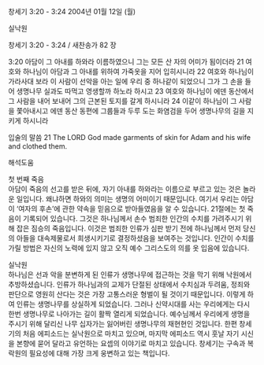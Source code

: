창세기 3:20 - 3:24 
2004년 01월 12일 (월)

실낙원



창세기 3:20 - 3:24 / 새찬송가 82 장


3:20 아담이 그 아내를 하와라 이름하였으니 그는 모든 산 자의 어미가 됨이더라 
21 여호와 하나님이 아담과 그 아내를 위하여 가죽옷을 지어 입히시니라 
22 여호와 하나님이 가라사대 보라 이 사람이 선악을 아는 일에 우리 중 하나같이 되었으니 그가 그 손을 들어 생명나무 실과도 따먹고 영생할까 하노라 하시고 
23 여호와 하나님이 에덴 동산에서 그 사람을 내어 보내어 그의 근본된 토지를 갈게 하시니라 
24 이같이 하나님이 그 사람을 쫓아내시고 에덴 동산 동편에 그룹들과 두루 도는 화염검을 두어 생명나무의 길을 지키게 하시니라 

입술의 말씀 
21 The LORD God made garments of skin for Adam and his wife and clothed them.

해석도움





첫 번째 죽음  
아담이 죽음의 선고를 받은 뒤에, 자기 아내를 하와라는 이름으로 부르고 있는 것은 놀라운 일입니다. 왜냐하면 하와의 의미는 생명의 어미이기 때문입니다. 여기서 우리는 아담이 ‘여자의 후손’에 관한 약속을 믿음으로 받아들였음을 알 수 있습니다. 21절에는 첫 죽음이 기록되어 있습니다. 그것은 하나님께서 손수 범죄한 인간의 수치를 가려주시기 위해 잡은 짐승의 죽음입니다. 이것은 범죄한 인류가 심판 받기 전에 하나님께서 먼저 당신의 아들을 대속제물로서 희생시키기로 결정하셨음을 보여주는 것입니다. 인간이 수치를 가릴 방법은 자신의 노력에 있지 않고 오직 예수 그리스도의 의를 옷 입음에 있습니다.   

실낙원  
하나님은 선과 악을 분변하게 된 인류가 생명나무에 접근하는 것을 막기 위해 낙원에서 추방하셨습니다. 인류가 하나님과의 교제가 단절된 상태에서 수치심과 두려움, 정죄와 판단으로 영원히 산다는 것은 가장 고통스러운 형벌이 될 것이기 때문입니다. 이렇게 하여 인류는 생명나무를 상실하게 되었습니다. 그러나 신약시대를 사는 우리에게는 다시 한번 생명나무로 나아가는 길이 활짝 열리게 되었습니다. 예수님께서 우리에게 생명을 주시기 위해 달리신 나무 십자가는 잃어버린 생명나무의 재현현인 것입니다. 한편 창세기의 처음 에피소드는 실낙원으로 마치고 있으며, 마지막 에피소드 역시 훗날 자기 시신을 본향에 묻어 달라고 유언하는 요셉의 이야기로 마치고 있습니다. 창세기는 구속과 복락원의 필요성에 대해 가장 크게 웅변하고 있는 책입니다.